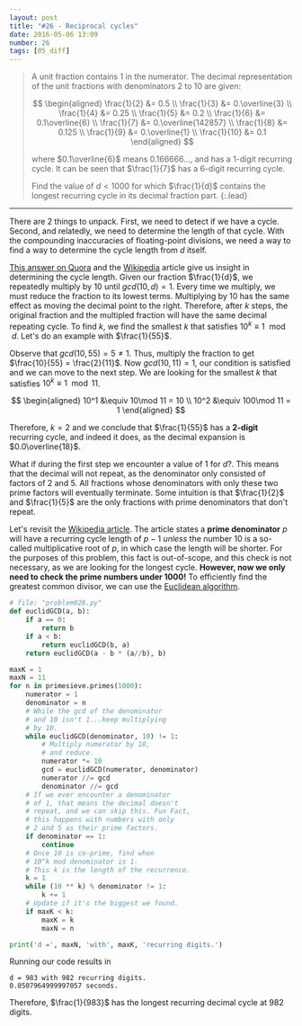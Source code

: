 ```yaml
---
layout: post
title: "#26 - Reciprocal cycles"
date: 2016-05-06 13:09
number: 26
tags: [05_diff]
---
```

> A unit fraction contains 1 in the numerator. The decimal representation of the unit fractions with denominators 2 to 10 are given:
> 
> $$
> \begin{aligned}
> \frac{1}{2} &= 0.5 \\
> \frac{1}{3} &= 0.\overline{3} \\
> \frac{1}{4} &= 0.25 \\
> \frac{1}{5} &= 0.2 \\
> \frac{1}{6} &= 0.1\overline{6} \\
> \frac{1}{7} &= 0.\overline{142857} \\
> \frac{1}{8} &= 0.125 \\
> \frac{1}{9} &= 0.\overline{1} \\
> \frac{1}{10} &= 0.1
> \end{aligned}
> $$
> 
> where $0.1\overline{6}$ means 0.166666..., and has a 1-digit recurring cycle. It can be seen that $\frac{1}{7}$ has a 6-digit recurring cycle.
> 
> Find the value of $d<1000$ for which $\frac{1}{d}$ contains the longest recurring cycle in its decimal fraction part.
{:.lead}
* * *

There are 2 things to unpack. First, we need to detect if we have a cycle. Second, and relatedly, we need to determine the length of that cycle. With the compounding inaccuracies of floating-point divisions, we need a way to find a way to determine the cycle length from $d$ itself.

[This answer on Quora](https://www.quora.com/What-determines-the-number-of-digits-for-recurring-decimals) and the [Wikipedia](https://en.wikipedia.org/wiki/Repeating_decimal) article give us insight in determining the cycle length. Given our fraction $\frac{1}{d}$, we repeatedly multiply by 10 until $gcd(10,d) = 1$. Every time we multiply, we must reduce the fraction to its lowest terms. Multiplying by 10 has the same effect as moving the decimal point to the right. Therefore, after $k$ steps, the original fraction and the multipled fraction will have the same decimal repeating cycle. To find $k$, we find the smallest $k$ that satisfies $10^k\equiv 1\mod d$. Let's do an example with $\frac{1}{55}$.

Observe that $gcd(10,55)=5\neq 1$. Thus, multiply the fraction to get $\frac{10}{55} = \frac{2}{11}$. Now $gcd(10,11) = 1$, our condition is satisfied and we can move to the next step. We are looking for the smallest $k$ that satisfies $10^k\equiv 1\mod 11$.

$$
\begin{aligned}
10^1 &\equiv 10\mod 11 = 10 \\
10^2 &\equiv 100\mod 11 = 1
\end{aligned}
$$

Therefore, $k=2$ and we conclude that $\frac{1}{55}$ has a **2-digit** recurring cycle, and indeed it does, as the decimal expansion is $0.0\overline{18}$. 

What if during the first step we encounter a value of 1 for $d$?. This means that the decimal will not repeat, as the denominator only consisted of factors of 2 and 5. All fractions whose denominators with only these two prime factors will eventually terminate. Some intuition is that $\frac{1}{2}$ and $\frac{1}{5}$ are the only fractions with prime denominators that don't repeat. 

Let's revisit the [Wikipedia article](https://en.wikipedia.org/wiki/Repeating_decimal). The article states a **prime denominator** $p$ will have a recurring cycle length of $p-1$ _unless_ the number 10 is a so-called multiplicative root of $p$, in which case the length will be shorter. For the purposes of this problem, this fact is out-of-scope, and this check is not necessary, as we are looking for the longest cycle. **However, now we only need to check the prime numbers under 1000!** To efficiently find the greatest common divisor, we can use the [Euclidean algorithm](https://en.wikipedia.org/wiki/Euclidean_algorithm).
```python
# file: "problem026.py"
def euclidGCD(a, b):
    if a == 0:
        return b
    if a < b:
        return euclidGCD(b, a)
    return euclidGCD(a - b * (a//b), b)

maxK = 1
maxN = 11
for n in primesieve.primes(1000):
    numerator = 1
    denominator = n
    # While the gcd of the denominator
    # and 10 isn't 1...keep multiplying
    # by 10.
    while euclidGCD(denominator, 10) != 1:
        # Multiply numerator by 10,
        # and reduce.
        numerator *= 10
        gcd = euclidGCD(numerator, denominator)
        numerator //= gcd
        denominator //= gcd
    # If we ever encounter a denominator
    # of 1, that means the decimal doesn't
    # repeat, and we can skip this. Fun Fact,
    # this happens with numbers with only
    # 2 and 5 as their prime factors.
    if denominator == 1:
        continue
    # Once 10 is co-prime, find when
    # 10^k mod denominator is 1.
    # This k is the length of the recurrence.
    k = 1
    while (10 ** k) % denominator != 1:
        k += 1
    # Update if it's the biggest we found.
    if maxK < k:
        maxK = k
        maxN = n

print('d =', maxN, 'with', maxK, 'recurring digits.')
```
Running our code results in
```
d = 983 with 982 recurring digits.
0.0507964999997057 seconds.
```
Therefore, $\frac{1}{983}$ has the longest recurring decimal cycle at 982 digits.